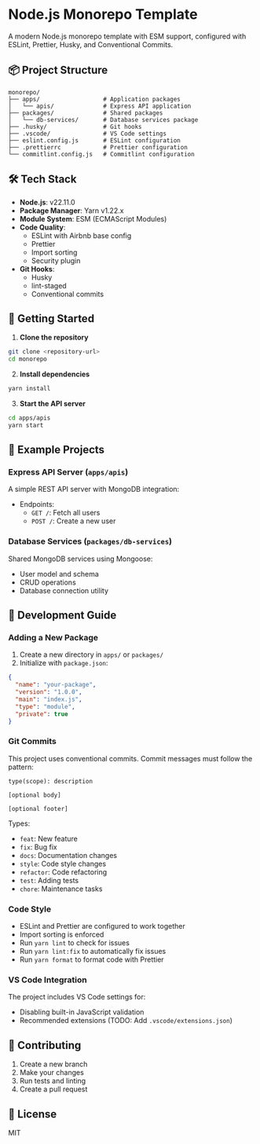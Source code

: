 # Node.js Monorepo Template

A modern Node.js monorepo template with ESM support, configured with ESLint, Prettier, Husky, and Conventional Commits.

## 📦 Project Structure

```
monorepo/
├── apps/                  # Application packages
│   └── apis/              # Express API application
├── packages/              # Shared packages
│   └── db-services/       # Database services package
├── .husky/                # Git hooks
├── .vscode/               # VS Code settings
├── eslint.config.js       # ESLint configuration
├── .prettierrc            # Prettier configuration
└── commitlint.config.js   # Commitlint configuration
```

## 🛠 Tech Stack

- **Node.js**: v22.11.0
- **Package Manager**: Yarn v1.22.x
- **Module System**: ESM (ECMAScript Modules)
- **Code Quality**:
  - ESLint with Airbnb base config
  - Prettier
  - Import sorting
  - Security plugin
- **Git Hooks**:
  - Husky
  - lint-staged
  - Conventional commits

## 🚀 Getting Started

1. **Clone the repository**

```bash
git clone <repository-url>
cd monorepo
```

2. **Install dependencies**

```bash
yarn install
```

3. **Start the API server**

```bash
cd apps/apis
yarn start
```

## 📝 Example Projects

### Express API Server (`apps/apis`)

A simple REST API server with MongoDB integration:

- Endpoints:
  - `GET /`: Fetch all users
  - `POST /`: Create a new user

### Database Services (`packages/db-services`)

Shared MongoDB services using Mongoose:

- User model and schema
- CRUD operations
- Database connection utility

## 🔧 Development Guide

### Adding a New Package

1. Create a new directory in `apps/` or `packages/`
2. Initialize with `package.json`:

```json
{
  "name": "your-package",
  "version": "1.0.0",
  "main": "index.js",
  "type": "module",
  "private": true
}
```

### Git Commits

This project uses conventional commits. Commit messages must follow the pattern:

```
type(scope): description

[optional body]

[optional footer]
```

Types:

- `feat`: New feature
- `fix`: Bug fix
- `docs`: Documentation changes
- `style`: Code style changes
- `refactor`: Code refactoring
- `test`: Adding tests
- `chore`: Maintenance tasks

### Code Style

- ESLint and Prettier are configured to work together
- Import sorting is enforced
- Run `yarn lint` to check for issues
- Run `yarn lint:fix` to automatically fix issues
- Run `yarn format` to format code with Prettier

### VS Code Integration

The project includes VS Code settings for:

- Disabling built-in JavaScript validation
- Recommended extensions (TODO: Add `.vscode/extensions.json`)

## 🤝 Contributing

1. Create a new branch
2. Make your changes
3. Run tests and linting
4. Create a pull request

## 📄 License

MIT
